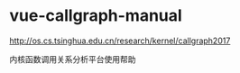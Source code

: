 # vue-callgraph-manual

<http://os.cs.tsinghua.edu.cn/research/kernel/callgraph2017>

内核函数调用关系分析平台使用帮助
